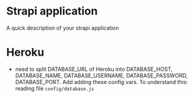 # Strapi application

A quick description of your strapi application

# Heroku
- need to split DATABASE_URL of Heroku into DATABASE_HOST, DATABASE_NAME,
  DATABASE_USERNAME, DATABASE_PASSWORD, DATABASE_PORT. Add adding these config
  vars. To understand this: reading file `config/database.js`
